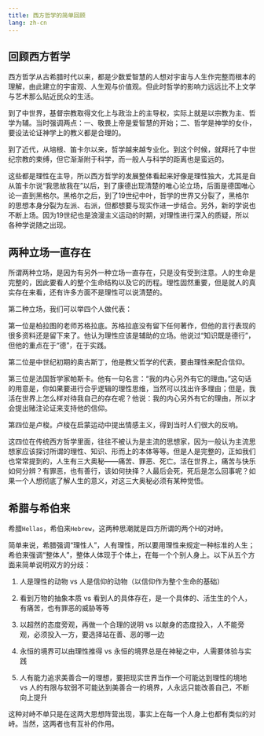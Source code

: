 ```yaml
---
title: 西方哲学的简单回顾
lang: zh-cn
---
```


## 回顾西方哲学

西方哲学从古希腊时代以来，都是少数爱智慧的人想对宇宙与人生作完整而根本的理解，由此建立的宇宙观、人生观与价值观。但此时哲学的影响力远远比不上文学与艺术那么贴近民众的生活。

到了中世界，基督宗教取得文化上与政治上的主导权，实际上就是以宗教为主、哲学为辅。当时强调两点：一、敬畏上帝是爱智慧的开始；二、哲学是神学的女仆，要设法论证神学上的教义都是合理的。

到了近代，从培根、笛卡尔以来，哲学越来越专业化。到这个时候，就拜托了中世纪宗教的束缚，但它渐渐附于科学，而一般人与科学的距离也是蛮远的。

这些都是理性在主导，所以西方哲学的发展整体看起来好像是理性独大，尤其是自从笛卡尔说“我思故我在”以后，到了康德出现清楚的唯心论立场，后面是德国唯心论一直到黑格尔。黑格尔之后，到了19世纪中叶，哲学的世界又分裂了，黑格尔的思想本身分裂为左派、右派，但都想要与现实作进一步结合。另外，新的学说也不断上场。因为19世纪也是浪漫主义运动的时期，对理性进行深入的质疑，所以各种学说随之出现。

## 两种立场一直存在

所谓两种立场，是因为有另外一种立场一直存在，只是没有受到注意。人的生命是完整的，因此要看人的整个生命结构以及它的历程。理性固然重要，但是就人的真实存在来看，还有许多方面不是理性可以说清楚的。

第二种立场，我们可以举四个人做代表：

第一位是柏拉图的老师苏格拉底。苏格拉底没有留下任何著作，但他的言行表现的很多资料还是留下来了。他认为理性应该是辅助的立场。他说过“知识既是德行”，但他的重点在于“德”，在于实践。

第二位是中世纪初期的奥古斯丁，他是教父哲学的代表，要由理性来配合信仰。

第三位是法国哲学家帕斯卡。他有一句名言：“我的内心另外有它的理由。”这句话的用意是，你如果要进行合乎逻辑的理性思维，当然可以找出许多理由；但是，我活在世界上怎么样对待我自己的存在呢？他说：我的内心另外有它的理由，所以才会提出赌注论证来支持他的信仰。

第四位是卢梭。卢梭在启蒙运动中提出情感主义，得到当时人们很大的反响。

这四位在传统西方哲学里面，往往不被认为是主流的思想家，因为一般认为主流思想家应该探讨所谓的理性、知识、形而上的本体等等。但是人是完整的，正如我们也常常提到的，人生有三大奥秘——痛苦、罪恶、死亡。活在世界上，痛苦与快乐如何分辨？有罪恶，也有善行，该如何抉择？人最后会死，死后是怎么回事呢？如果一个人想彻底了解人生的意义，对这三大奥秘必须有某种觉悟。

## 希腊与希伯来

希腊`Hellas`，希伯来`Hebrew`，这两种思潮就是四方所谓的两个H的对峙。

简单来说，希腊强调“理性人”，人有理性，所以要用理性来规定一种标准的人生；希伯来强调“整体人”，整体人体现于个体上，在每一个个别人身上。以下从五个方面来简单说明双方的分歧：

1. 人是理性的动物 vs 人是信仰的动物（以信仰作为整个生命的基础）

2. 看到万物的抽象本质 vs 看到人的具体存在，是一个具体的、活生生的个人，有痛苦，也有罪恶的威胁等等

3. 以超然的态度旁观，再做一个合理的说明 vs 以献身的态度投入，人不能旁观，必须投入一方，要选择站在善、恶的哪一边

4. 永恒的境界可以由理性推得 vs 永恒的境界总是在神秘之中，人需要体验与实践

5. 人有能力追求美善合一的理想，要把现实世界当作一个可能达到理性的境地 vs 人的有限与软弱不可能达到美善合一的境界，人永远只能改善自己，不断向上提升

这种对峙不单只是在这两大思想阵营出现，事实上在每一个人身上也都有类似的对峙。当然，这两者也有互补的作用。
